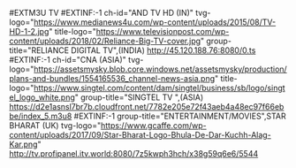 #EXTM3U TV
#EXTINF:-1 ch-id="AND TV HD (IN)" tvg-logo="https://www.medianews4u.com/wp-content/uploads/2015/08/TV-HD-1-2.jpg" title-logo="https://www.televisionpost.com/wp-content/uploads/2018/02/Reliance-Big-TV-cover.jpg" group-title="RELIANCE DIGITAL TV",(INDIA)
http://45.120.188.76:8080/0.ts
#EXTINF:-1 ch-id="CNA (ASIA)" tvg-logo="https://assetsmysky.blob.core.windows.net/assetsmysky/production/plans-and-bundles/1554165536_channel-news-asia.png" title-logo="https://www.singtel.com/content/dam/singtel/business/sb/logo/singtel_logo_white.png"  group-title="SINGTEL TV ",(ASIA)
https://d2e1asnsl7br7b.cloudfront.net/7782e205e72f43aeb4a48ec97f66ebbe/index_5.m3u8
#EXTINF:-1 group-title="ENTERTAINMENT/MOVIES",STAR BHARAT (UK)  tvg-logo="https://www.gcaffe.com/wp-content/uploads/2017/09/Star-Bharat-Logo-Bhula-De-Dar-Kuchh-Alag-Kar.png"
http://tv.profipanel.itv.world:8080/7z5kwph3hch/x38g59q6e6/5544
